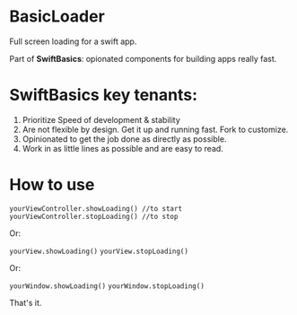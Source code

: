 # BasicLoader
Full screen loading for a swift app. 

Part of **SwiftBasics**: opionated components for building apps really fast.

# SwiftBasics key tenants:
1. Prioritize Speed of development & stability
2. Are not flexible by design.  Get it up and running fast. Fork to customize. 
3. Opinionated to get the job done as directly as possible.  
4. Work in as little lines as possible and are easy to read.

# How to use

`yourViewController.showLoading() //to start`
`yourViewController.stopLoading() //to stop`


Or:

`yourView.showLoading()`
`yourView.stopLoading()`

Or:

`yourWindow.showLoading()`
`yourWindow.stopLoading()`

That's it.
